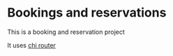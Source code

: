 # Bookings and reservations

This is a booking and reservation project

It uses [chi router](github.com/go-chi/chi/v5)